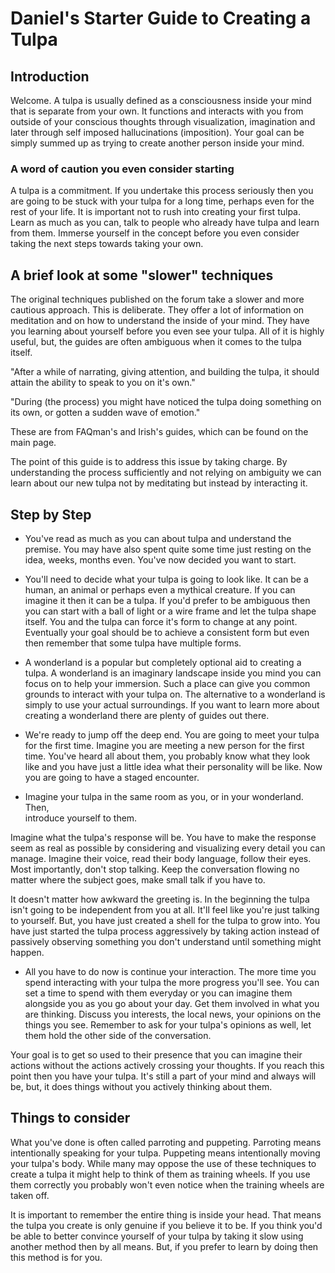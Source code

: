 # Daniel's Starter Guide to Creating a Tulpa 

## Introduction

Welcome. A tulpa is usually defined as a consciousness inside your mind that is 
separate from your own. It functions and interacts with you from outside of 
your conscious thoughts through visualization, imagination and later through 
self imposed hallucinations (imposition).
Your goal can be simply summed up as trying to create another person inside your mind.

### A word of caution you even consider starting

A tulpa is a commitment. If you undertake this process seriously then you are 
going to be stuck with your tulpa for a long time, perhaps even for the rest of 
your life. It is important not to rush into creating your first tulpa. Learn as 
much as you can, talk to people who already have tulpa and learn from them. 
Immerse yourself in the concept before you even consider taking the next steps 
towards taking your own.

## A brief look at some "slower" techniques

The original techniques published on the forum take a slower and more cautious 
approach. This is deliberate. They offer a lot of information on meditation and 
on how to understand the inside of your mind. They have you learning about 
yourself before you even see your tulpa. All of it is highly useful, but, the 
guides are often ambiguous when it comes to the tulpa itself.

"After a while of narrating, giving attention, and building the tulpa, it 
should attain the ability to speak to you on it's own."

"During (the process) you might have noticed the tulpa doing something on its 
own, or gotten a sudden wave of emotion."

These are from FAQman's and Irish's guides, which can be found on the main 
page.

The point of this guide is to address this issue by taking charge. By 
understanding the process sufficiently and not relying on ambiguity we can 
learn about our new tulpa not by meditating but instead by interacting it.

## Step by Step

 * You've read as much as you can about tulpa and understand the premise. You 
 may have also spent quite some time just resting on the idea, weeks, months 
 even. You've now decided you want to start.

 * You'll need to decide what your tulpa is going to look like. It can be 
 a human, an animal or perhaps even a mythical creature. If you can imagine it 
 then it can be a tulpa. If you'd prefer to be ambiguous then you can start 
 with a ball of light or a wire frame and let the tulpa shape itself. You and 
 the tulpa can force it's form to change at any point. Eventually your goal 
 should be to achieve a consistent form but even then remember that some tulpa 
 have multiple forms.

 * A wonderland is a popular but completely optional aid to creating a tulpa. 
 A wonderland is an imaginary landscape inside you mind you can focus on to 
 help your immersion. Such a place can give you common grounds to interact with 
 your tulpa on.
 The alternative to a wonderland is simply to use your actual surroundings. If 
 you want to learn more about creating a wonderland there are plenty of guides 
 out there.

 * We're ready to jump off the deep end. You are going to meet your tulpa for 
 the first time. Imagine you are meeting a new person for the first time. 
 You've heard all about them, you probably know what they look like and you 
 have just a little idea what their personality will be like. Now you are going 
 to have a staged encounter.

 * Imagine your tulpa in the same room as you, or in your wonderland. Then,  
 introduce yourself to them.
 
 Imagine what the tulpa's response will be. You have to make the response seem 
 as real as possible by considering and visualizing every detail you can 
 manage. Imagine their voice, read their body language, follow their eyes. Most 
 importantly, don't stop talking. Keep the conversation flowing no matter where 
 the subject goes, make small talk if you have to.

 It doesn't matter how awkward the greeting is. In the beginning the tulpa 
 isn't going to be independent from you at all. It'll feel like you're just 
 talking to yourself. But, you have just created a shell for the tulpa to grow 
 into. You have just started the tulpa process aggressively by taking action 
 instead of passively observing something you don't understand until something 
 might happen.

 * All you have to do now is continue your interaction. The more time you spend 
 interacting with your tulpa the more progress you'll see. You can set a time 
 to spend with them everyday or you can imagine them alongside you as you go 
 about your day. Get them involved in what you are thinking. Discuss you 
 interests, the local news, your opinions on the things you see. Remember to 
 ask for your tulpa's opinions as well, let them hold the other side of the 
 conversation.

 Your goal is to get so used to their presence that you can imagine their 
 actions without the actions actively crossing your thoughts. If you reach this 
 point then you have your tulpa. It's still a part of your mind and always will 
 be, but, it does things without you actively thinking about them.

## Things to consider

What you've done is often called parroting and puppeting. Parroting means 
intentionally speaking for your tulpa. Puppeting means intentionally moving 
your tulpa's body. While many may oppose the use of these techniques to create 
a tulpa it might help to think of them as training wheels. If you use them 
correctly you probably won't even notice when the training wheels are taken 
off.

It is important to remember the entire thing is inside your head. That means 
the tulpa you create is only genuine if you believe it to be. If you think 
you'd be able to better convince yourself of your tulpa by taking it slow using 
another method then by all means. But, if you prefer to learn by doing then 
this method is for you. 
